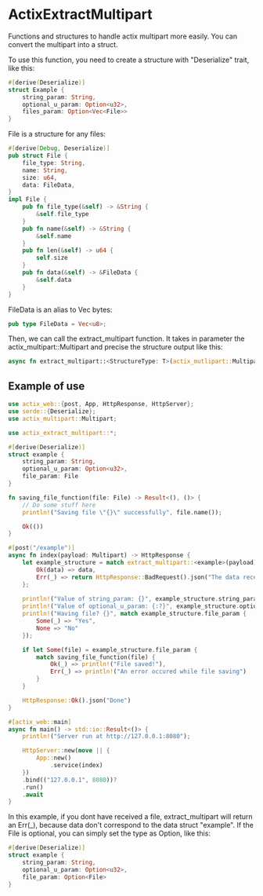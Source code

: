 # ActixExtractMultipart
Functions and structures to handle actix multipart more easily. You can convert the multipart into a struct.

To use this function, you need to create a structure with "Deserialize" trait, like this:
```rust
#[derive(Deserialize)]
struct Example {
    string_param: String,
    optional_u_param: Option<u32>,
    files_param: Option<Vec<File>>
}
```
File is a structure for any files:
```rust
#[derive(Debug, Deserialize)]
pub struct File {
    file_type: String,
    name: String,
    size: u64,
    data: FileData,
}
impl File {
    pub fn file_type(&self) -> &String {
        &self.file_type
    }
    pub fn name(&self) -> &String {
        &self.name
    }
    pub fn len(&self) -> u64 {
        self.size
    }
    pub fn data(&self) -> &FileData {
        &self.data
    }
}
```
FileData is an alias to Vec<u8> bytes:
```rust
pub type FileData = Vec<u8>;
```
Then, we can call the extract_multipart function. It takes in parameter the actix_multipart::Multipart and precise the structure output like this:
    
```rust
async fn extract_multipart::<StructureType: T>(actix_mutlipart::Multipart) -> Result<T, _>
```

## Example of use
```rust
use actix_web::{post, App, HttpResponse, HttpServer};
use serde::{Deserialize};
use actix_multipart::Multipart;

use actix_extract_multipart::*;

#[derive(Deserialize)]
struct example {
    string_param: String,
    optional_u_param: Option<u32>,
    file_param: File
}

fn saving_file_function(file: File) -> Result<(), ()> {
    // Do some stuff here
    println!("Saving file \"{}\" successfully", file.name());

    Ok(())
}

#[post("/example")]
async fn index(payload: Multipart) -> HttpResponse {
    let example_structure = match extract_multipart::<example>(payload).await {
        Ok(data) => data,
        Err(_) => return HttpResponse::BadRequest().json("The data received does not correspond to those expected")
    };
    
    println!("Value of string_param: {}", example_structure.string_param);
    println!("Value of optional_u_param: {:?}", example_structure.optional_u_param);
    println!("Having file? {}", match example_structure.file_param {
        Some(_) => "Yes",
        None => "No"
    });

    if let Some(file) = example_structure.file_param {
        match saving_file_function(file) {
            Ok(_) => println!("File saved!"),
            Err(_) => println!("An error occured while file saving")
        }
    }

    HttpResponse::Ok().json("Done")
}

#[actix_web::main]
async fn main() -> std::io::Result<()> {
    println!("Server run at http://127.0.0.1:8080");

    HttpServer::new(move || {
        App::new()
            .service(index)
    })
    .bind(("127.0.0.1", 8080))?
    .run()
    .await
}
```
In this example, if you dont have received a file, extract_multipart will return an Err(_), because data don't correspond to the data struct "example".
If the File is optional, you can simply set the type as Option<File>, like this:
```rust
#[derive(Deserialize)]
struct example {
    string_param: String,
    optional_u_param: Option<u32>,
    file_param: Option<File>
}
```